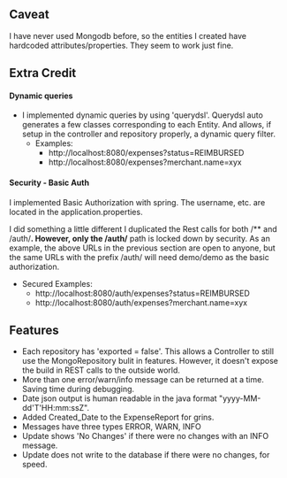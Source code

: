 
## Caveat
I have never used Mongodb before, so the entities I created have hardcoded 
attributes/properties.  They seem to work just fine.

## Extra Credit 

#### Dynamic queries
* I implemented dynamic queries by using 'querydsl'.  Querydsl auto generates a few classes
    corresponding to each Entity.  And allows, if setup in the controller and repository 
    properly, a dynamic query filter.
  * Examples:            
    * http://localhost:8080/expenses?status=REIMBURSED
    * http://localhost:8080/expenses?merchant.name=xyx

#### Security - Basic Auth
I implemented Basic Authorization with spring.  The username, etc. are located in the application.properties.
 
I did something a little different I duplicated the Rest calls for both /** and /auth/**.  However, 
only the /auth/** path is locked down by security.  As an example, the above URLs in the previous section
are open to anyone, but the same URLs with the prefix /auth/ will need demo/demo as the basic authorization.   
  * Secured Examples:            
    * http://localhost:8080/auth/expenses?status=REIMBURSED
    * http://localhost:8080/auth/expenses?merchant.name=xyx

## Features 

* Each repository has 'exported = false'.  This allows a Controller to still use the 
    MongoRepository bulit in features.  However, it doesn't expose the build in REST 
    calls to the outside world.
* More than one error/warn/info message can be returned at a time.  Saving time during debugging. 
* Date json output is human readable in the java format "yyyy-MM-dd'T'HH:mm:ssZ". 
* Added Created_Date to the ExpenseReport for grins.
* Messages have three types ERROR, WARN, INFO
* Update shows 'No Changes' if there were no changes with an INFO message.
* Update does not write to the database if there were no changes, for speed.
